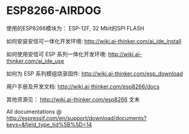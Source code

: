 # ESP8266-AIRDOG

使用的ESP8266模块为： ESP-12F,  32 Mbit的SPI FLASH

如何安装安信可一体化开发环境:  http://wiki.ai-thinker.com/ai_ide_install

如何使用安信可 ESP 系列一体化开发环境: http://wiki.ai-thinker.com/ai_ide_use

如何为 ESP 系列模组烧录固件:  http://wiki.ai-thinker.com/esp_download

用户手册及开发文档: http://wiki.ai-thinker.com/esp8266/docs

其他资源见： http://wiki.ai-thinker.com/esp8266 文末

All documentations @ http://espressif.com/en/support/download/documents?keys=&field_type_tid%5B%5D=14
